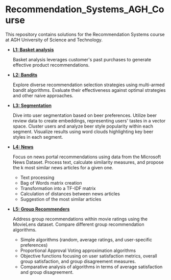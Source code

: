 # Recommendation_Systems_AGH_Course

This repository contains solutions for the Recommendation Systems course at AGH University of Science and Technology.

- [**L1: Basket analysis**](./L1-Basket_analysis/)

  Basket analysis leverages customer's past purchases to generate effective product recommendations.

- [**L2: Bandits**](./L2-Bandits/)

  Explore diverse recommendation selection strategies using multi-armed bandit algorithms. Evaluate their effectiveness against optimal strategies and other naive approaches.

- [**L3: Segmentation**](./L3-Segmentation/)

  Dive into user segmentation based on beer preferences. Utilize beer review data to create embeddings, representing users' tastes in a vector space. Cluster users and analyze beer style popularity within each segment. Visualize results using word clouds highlighting key beer styles in each segment.

- [**L4: News**](./L4-News/)

  Focus on news portal recommendations using data from the Microsoft News Dataset. Process text, calculate similarity measures, and propose the k most similar news articles for a given one.

  - Text processing
  - Bag of Words matrix creation
  - Transformation into a TF-IDF matrix
  - Calculation of distances between news articles
  - Suggestion of the most similar articles

- [**L5: Group Recommenders**](./L5-GroupRecommenders/)

  Address group recommendations within movie ratings using the MovieLens dataset. Compare different group recommendation algorithms.

  - Simple algorithms (random, average ratings, and user-specific preferences)
  - Proportional Approval Voting approximation algorithms
  - Objective functions focusing on user satisfaction metrics, overall group satisfaction, and group disagreement measures.
  - Comparative analysis of algorithms in terms of average satisfaction and group disagreement.
